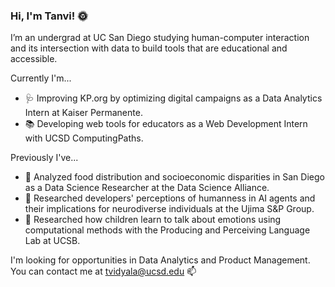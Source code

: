 ### Hi, I'm Tanvi! 🌞

I’m an undergrad at UC San Diego studying human-computer interaction and its intersection with data to build tools that are educational and accessible. 

Currently I'm...
- 🩺 Improving KP.org by optimizing digital campaigns as a Data Analytics Intern at Kaiser Permanente.
- 📚 Developing web tools for educators as a Web Development Intern with UCSD ComputingPaths.
    
Previously I've...
- 🍎 Analyzed food distribution and socioeconomic disparities in San Diego as a Data Science Researcher at the Data Science Alliance.
- 🤖 Researched developers' perceptions of humanness in AI agents and their implications for neurodiverse individuals at the Ujima S&P Group.
- 💬 Researched how children learn to talk about emotions using computational methods with the Producing and Perceiving Language Lab at UCSB.

I'm looking for opportunities in Data Analytics and Product Management. You can contact me at tvidyala@ucsd.edu 📫 
